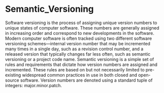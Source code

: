 # Semantic_Versioning
Software versioning is the process of assigning unique version numbers to unique states of computer software. These numbers are generally assigned in increasing order and correspond to new developments in the software.  Modern computer software is often tracked using two different software versioning schemes—internal version number that may be incremented many times in a single day, such as a revision control number, and a released version that typically changes far less often, such as semantic versioning or a project code name.  Semantic versioning is a simple set of rules and requirements that dictate how version numbers are assigned and incremented. These rules are based on but not necessarily limited to pre-existing widespread common practices in use in both closed and open-source software.  Version numbers are denoted using a standard tuple of integers: major.minor.patch.
